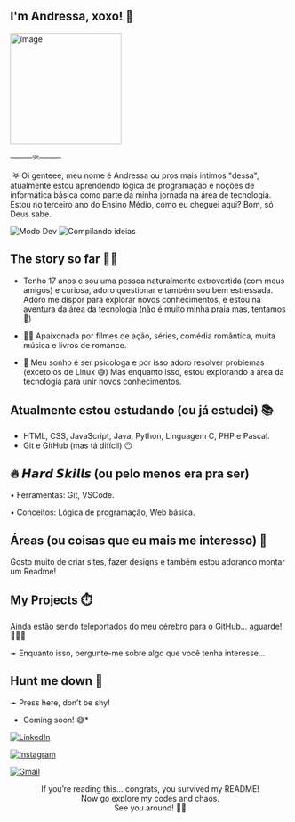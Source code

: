 ## I'm Andressa, xoxo! 💋
<img width="200" height="200" alt="image" src="https://github.com/user-attachments/assets/749658e1-55ac-4f8c-a34b-16092dadfd07" />

────୨ৎ────



ִ ࣪𖤐 Oi genteee, meu nome é Andressa ou pros mais intimos "dessa", atualmente estou aprendendo lógica de programação e noções de informática básica como parte da minha jornada na área de tecnologia. Estou no terceiro ano do Ensino Médio, como eu cheguei aqui? Bom, só Deus sabe.

![Modo Dev](https://img.shields.io/badge/Modo%20Dev-Ativado%20✅-success)
![Compilando ideias](https://img.shields.io/badge/Compilando-ideias%20aleatórias-6f42c1)


## The story so far ✍🏻
- Tenho 17 anos e sou uma pessoa naturalmente extrovertida (com meus amigos) e curiosa, adoro questionar e também sou bem estressada. Adoro me dispor para explorar novos conhecimentos, e estou na aventura da área da tecnologia (não é muito minha praia mas, tentamos 🥲)

- 🫶🏻 Apaixonada por filmes de ação, séries, comédia romântica, muita música e livros de romance. 

- 🧩 Meu sonho é ser psicologa e por isso adoro resolver problemas (exceto os de Linux 😅) Mas enquanto isso, estou explorando a área da tecnologia para unir novos conhecimentos. 

## Atualmente estou estudando (ou já estudei) 📚
- HTML, CSS, JavaScript, Java, Python, Linguagem C, PHP e Pascal. 
- Git e GitHub (mas tá difícil) 😶

## 🔥 𝙃𝙖𝙧𝙙 𝙎𝙠𝙞𝙡𝙡𝙨 (ou pelo menos era pra ser)

• Ferramentas: Git, VSCode.

• Conceitos: Lógica de programação, Web básica.

## Áreas (ou coisas que eu mais me interesso)  🤔
Gosto muito de criar sites, fazer designs e também estou adorando montar um Readme! 

## My Projects ⏱️
Ainda estão sendo teleportados do meu cérebro para o GitHub... aguarde! 🧏🏻‍♀️

➛ Enquanto isso, pergunte-me sobre algo que você tenha interesse...

## Hunt me down 🫣

➛  Press here, don’t be shy! 

* Coming soon! 😅*
  
[![LinkedIn](https://img.shields.io/badge/LinkedIn-0077B5?style=for-the-badge&logo=linkedin&logoColor=white)](https://www.linkedin.com/)  


[![Instagram](https://img.shields.io/badge/Instagram-E4405F?style=for-the-badge&logo=instagram&logoColor=white)](https://instagram.com/__acoimbra)  

[![Gmail](https://img.shields.io/badge/Gmail-D14836?style=for-the-badge&logo=gmail&logoColor=white)](mailto:andressacoimbra187@gmail.com)

<p align="center"> 
  If you’re reading this… congrats, you survived my README!<br>
  Now go explore my codes and chaos.<br>
  See you around! 👋🏻
</p>
